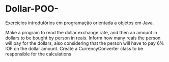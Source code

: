 # Dollar-POO-
Exercícios introdutórios em programação orientada a objetos em Java.

Make a program to read the dollar exchange rate, and then an amount in dollars to be bought by 
person in reais. Inform how many reais the person will pay for the dollars, also considering 
that the person will have to pay 6% IOF on the dollar amount. Create a CurrencyConverter
class to be responsible for the calculations
